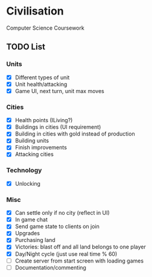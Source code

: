 # Civilisation

Computer Science Coursework

## TODO List

### Units
- [x] Different types of unit
- [x] Unit health/attacking
- [x] Game UI, next turn, unit max moves

### Cities
- [x] Health points (ILiving?)
- [x] Buildings in cities (UI requirement)
- [x] Building in cities with gold instead of production
- [x] Building units
- [x] Finish improvements
- [x] Attacking cities

### Technology
- [x] Unlocking

### Misc
- [x] Can settle only if no city (reflect in UI)
- [x] In game chat
- [x] Send game state to clients on join
- [x] Upgrades
- [x] Purchasing land
- [x] Victories: blast off and all land belongs to one player
- [x] Day/Night cycle (just use real time % 60)
- [ ] Create server from start screen with loading games
- [ ] Documentation/commenting 
